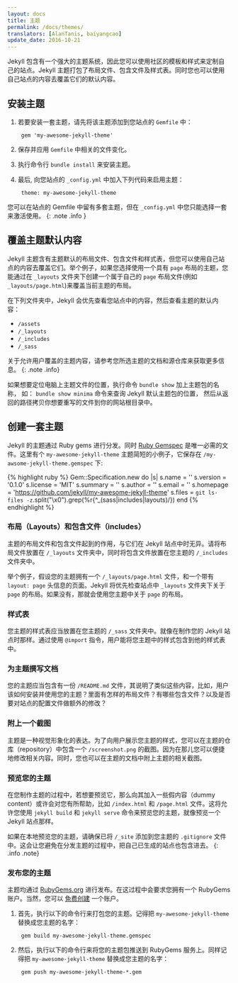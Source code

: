 ```yaml
---
layout: docs
title: 主题
permalink: /docs/themes/
translators: [AlanTanis, baiyangcao]
update_date: 2016-10-21
---
```


Jekyll 包含有一个强大的主题系统，因此您可以使用社区的模板和样式来定制自己的站点。Jekyll 主题打包了布局文件、包含文件及样式表。同时您也可以使用自己站点的内容去覆盖它们的默认内容。

## 安装主题

1. 若要安装一套主题，请先将该主题添加到您站点的 `Gemfile` 中：

        gem 'my-awesome-jekyll-theme'

2. 保存并应用 `Gemfile` 中相关的文件变化。
3. 执行命令行 `bundle install` 来安装主题。
4. 最后, 向您站点的 `_config.yml` 中加入下列代码来启用主题：

        theme: my-awesome-jekyll-theme

您可以在站点的 Gemfile 中留有多套主题，但在 `_config.yml` 中您只能选择一套来激活使用。
{: .note .info }

## 覆盖主题默认内容

Jekyll 主题含有主题默认的布局文件、包含文件和样式表，但您可以使用自己站点的内容去覆盖它们。举个例子，如果您选择使用一个具有 `page` 布局的主题，您能通过在 `_layouts` 文件夹下创建一个属于自己的 `page` 布局文件(例如 `_layouts/page.html`)来覆盖当前主题的布局。

在下列文件夹中，Jekyll 会优先查看您站点中的内容，然后查看主题的默认内容：

* `/assets`
* `/_layouts`
* `/_includes`
* `/_sass`

关于允许用户覆盖的主题内容，请参考您所选主题的文档和源仓库来获取更多信息。
{: .note .info}

如果想要定位电脑上主题文件的位置，执行命令 `bundle show` 加上主题包的名称，
如： `bundle show minima` 命令来查询 Jekyll 默认主题包的位置，
然后从返回的路径拷贝你想要重写的文件到你的网站根目录中。

## 创建一套主题

Jekyll 的主题通过 Ruby gems 进行分发。同时 [Ruby Gemspec](http://guides.rubygems.org/specification-reference/) 是唯一必需的文件。这里有个 `my-awesome-jekyll-theme` 主题简短的小例子，它保存在 `/my-awsome-jekyll-theme.gemspec` 下:

{% highlight ruby %}
Gem::Specification.new do |s|
  s.name     = '<THEME TITLE>'
  s.version  = '0.1.0'
  s.license  = 'MIT'
  s.summary  = '<THEME DESCRIPTION>'
  s.author   = '<YOUR NAME>'
  s.email    = '<YOUR EMAIL>'
  s.homepage = 'https://github.com/jekyll/my-awesome-jekyll-theme'
  s.files    = `git ls-files -z`.split("\x0").grep(%r{^_(sass|includes|layouts)/})
end
{% endhighlight %}

### 布局（Layouts）和包含文件（includes）

主题的布局文件和包含文件起到的作用，与它们在 Jekyll 站点中时无异。请将布局文件放置在 `/_layouts` 文件夹中，同时将包含文件放置在您主题的 `/_includes` 文件夹中。

举个例子，假设您的主题拥有一个 `/_layouts/page.html` 文件，和一个带有 `layout: page` 头信息的页面。Jekyll 将优先检查站点中 `_layouts` 文件夹下关于 `page` 的布局。如果没有，那就会使用您主题中关于 `page` 的布局。

### 样式表

您主题的样式表应当放置在您主题的 `/_sass` 文件夹中。就像在制作您的 Jekyll 站点时那样。通过使用 `@import` 指令，用户能将您主题中的样式包含到他的样式表中。

### 为主题撰写文档

您的主题应当包含有一份 `/README.md` 文件，其说明了类似这些内容，比如，用户该如何安装并使用您的主题？里面有怎样的布局文件？有哪些包含文件？以及是否要对站点的配置文件做额外的修改？

### 附上一个截图

主题是一种视觉形象化的表达。为了向用户展示您主题的样式，您可以在主题的仓库（repository）中包含一个 `/screenshot.png` 的截图。因为在那儿您可以便捷地修改相关内容。同时，您也可以在主题的文档中附上主题的相关截图。

### 预览您的主题

在您制作主题的过程中，若想要预览它，那么向其加入一些假内容（dummy content）或许会对您有所帮助，比如 `/index.html` 和 `/page.html` 文件。这将允许您使用 `jekyll build` 和 `jekyll serve` 命令来预览您的主题，就像预览一个 Jekyll 站点那样。

如果在本地预览您的主题，请确保已将 `/_site` 添加到您主题的 `.gitignore` 文件中。这会让您避免在分发主题的过程中，把自己已生成的站点也包含进去。
{: .info .note}

### 发布您的主题

主题均通过 [RubyGems.org](https://rubygems.org) 进行发布。在这过程中会要求您拥有一个 RubyGems 账户。当然，您可以 [免费创建](https://rubygems.org/sign_up) 一个账户。

1. 首先，执行以下的命令行来打包您的主题。记得把 `my-awesome-jekyll-theme` 替换成您主题的名字：

        gem build my-awesome-jekyll-theme.gemspec

2. 然后，执行以下的命令行来将您的主题包推送到 RubyGems 服务上。同样记得把 `my-awesome-jekyll-theme` 替换成您主题的名字：

        gem push my-awesome-jekyll-theme-*.gem
